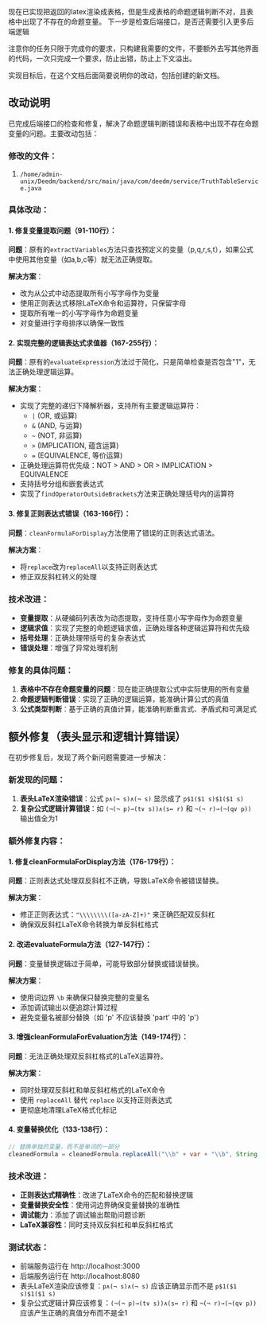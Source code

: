 现在已实现把返回的latex渲染成表格，但是生成表格的命题逻辑判断不对，且表格中出现了不存在的命题变量。
下一步是检查后端接口，是否还需要引入更多后端逻辑

注意你的任务只限于完成你的要求，只构建我需要的文件，不要额外去写其他界面的代码，一次只完成一个要求，防止出错，防止上下文溢出。

实现目标后，在这个文档后面简要说明你的改动，包括创建的新文档。

## 改动说明

已完成后端接口的检查和修复，解决了命题逻辑判断错误和表格中出现不存在命题变量的问题。主要改动包括：

### 修改的文件：
1. `/home/admin-unix/Deedm/backend/src/main/java/com/deedm/service/TruthTableService.java`

### 具体改动：

#### 1. 修复变量提取问题（91-110行）：
**问题**：原有的`extractVariables`方法只查找预定义的变量（p,q,r,s,t），如果公式中使用其他变量（如a,b,c等）就无法正确提取。

**解决方案**：
- 改为从公式中动态提取所有小写字母作为变量
- 使用正则表达式移除LaTeX命令和运算符，只保留字母
- 提取所有唯一的小写字母作为命题变量
- 对变量进行字母排序以确保一致性

#### 2. 实现完整的逻辑表达式求值器（167-255行）：
**问题**：原有的`evaluateExpression`方法过于简化，只是简单检查是否包含"1"，无法正确处理逻辑运算。

**解决方案**：
- 实现了完整的递归下降解析器，支持所有主要逻辑运算符：
  - `|` (OR, 或运算)
  - `&` (AND, 与运算)
  - `~` (NOT, 非运算)
  - `>` (IMPLICATION, 蕴含运算)
  - `=` (EQUIVALENCE, 等价运算)
- 正确处理运算符优先级：NOT > AND > OR > IMPLICATION > EQUIVALENCE
- 支持括号分组和嵌套表达式
- 实现了`findOperatorOutsideBrackets`方法来正确处理括号内的运算符

#### 3. 修复正则表达式错误（163-166行）：
**问题**：`cleanFormulaForDisplay`方法使用了错误的正则表达式语法。

**解决方案**：
- 将`replace`改为`replaceAll`以支持正则表达式
- 修正双反斜杠转义的处理

### 技术改进：
- **变量提取**：从硬编码列表改为动态提取，支持任意小写字母作为命题变量
- **逻辑求值**：实现了完整的命题逻辑求值，正确处理各种逻辑运算符和优先级
- **括号处理**：正确处理带括号的复杂表达式
- **错误处理**：增强了异常处理机制

### 修复的具体问题：
1. **表格中不存在命题变量的问题**：现在能正确提取公式中实际使用的所有变量
2. **命题逻辑判断错误**：实现了正确的逻辑运算，能准确计算公式的真值
3. **公式类型判断**：基于正确的真值计算，能准确判断重言式、矛盾式和可满足式

## 额外修复（表头显示和逻辑计算错误）

在初步修复后，发现了两个新问题需要进一步解决：

### 新发现的问题：
1. **表头LaTeX渲染错误**：公式 `p∧(¬ s)∧(¬ s)` 显示成了 `p$1($1 s)$1($1 s)`
2. **复杂公式逻辑计算错误**：如 `(¬(¬ p)→(t∨ s))∧(s↔ r)` 和 `¬(¬ r)→(¬(q∨ p))` 输出值全为1

### 额外修复内容：

#### 1. 修复cleanFormulaForDisplay方法（176-179行）：
**问题**：正则表达式处理双反斜杠不正确，导致LaTeX命令被错误替换。

**解决方案**：
- 修正正则表达式：`"\\\\\\\\([a-zA-Z]+)"` 来正确匹配双反斜杠
- 确保双反斜杠LaTeX命令转换为单反斜杠格式

#### 2. 改进evaluateFormula方法（127-147行）：
**问题**：变量替换逻辑过于简单，可能导致部分替换或错误替换。

**解决方案**：
- 使用词边界 `\b` 来确保只替换完整的变量名
- 添加调试输出以便追踪计算过程
- 避免变量名被部分替换（如 'p' 不应该替换 'part' 中的 'p'）

#### 3. 增强cleanFormulaForEvaluation方法（149-174行）：
**问题**：无法正确处理双反斜杠格式的LaTeX运算符。

**解决方案**：
- 同时处理双反斜杠和单反斜杠格式的LaTeX命令
- 使用 `replaceAll` 替代 `replace` 以支持正则表达式
- 更彻底地清理LaTeX格式化标记

#### 4. 变量替换优化（133-138行）：
```java
// 替换单独的变量，而不是单词的一部分
cleanedFormula = cleanedFormula.replaceAll("\\b" + var + "\\b", String.valueOf(value));
```

### 技术改进：
- **正则表达式精确性**：改进了LaTeX命令的匹配和替换逻辑
- **变量替换安全性**：使用词边界确保变量替换的准确性
- **调试能力**：添加了调试输出帮助问题诊断
- **LaTeX兼容性**：同时支持双反斜杠和单反斜杠格式

### 测试状态：
- 前端服务运行在 http://localhost:3000
- 后端服务运行在 http://localhost:8080
- 表头LaTeX渲染应该修复：`p∧(¬ s)∧(¬ s)` 应该正确显示而不是 `p$1($1 s)$1($1 s)`
- 复杂公式逻辑计算应该修复：`(¬(¬ p)→(t∨ s))∧(s↔ r)` 和 `¬(¬ r)→(¬(q∨ p))` 应该产生正确的真值分布而不是全1